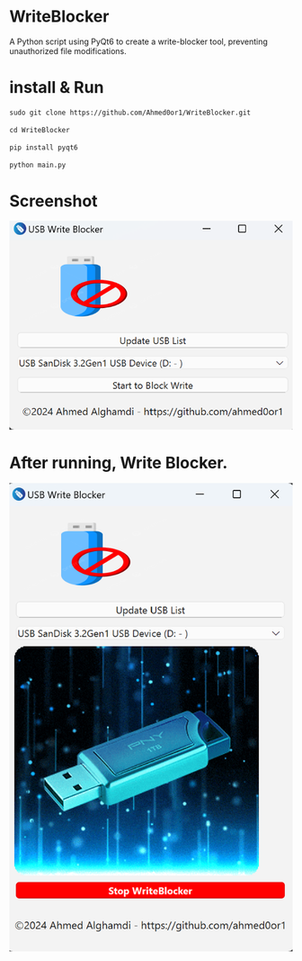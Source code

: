 # WriteBlocker
  A Python script using PyQt6 to create a write-blocker tool, preventing unauthorized file modifications.

# install & Run
```md
sudo git clone https://github.com/Ahmed0or1/WriteBlocker.git
```
```md
cd WriteBlocker
```
```md
pip install pyqt6
```
```md
python main.py
```
# Screenshot 

![Screenshot1](Screenshot_2024-11-05_160839.png)

# After running, Write Blocker.

![Screenshot2](Screenshot_2024-11-05_160935.png)
